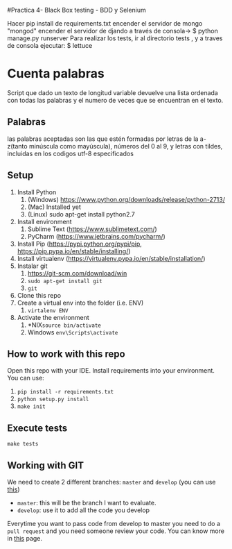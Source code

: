 #Practica 4- Black Box testing - BDD y Selenium

Hacer pip install de requirements.txt
encender el servidor de mongo "mongod"
encender el servidor de djando a través de consola-> $ python manage.py runserver
Para realizar los tests, ir al directorio tests , y a traves de consola ejecutar: $ lettuce


# Cuenta palabras

Script que dado un texto de longitud variable devuelve una lista ordenada con todas las palabras y el numero de veces
que se encuentran en el texto.

## Palabras
las palabras aceptadas son las que estén formadas por letras de la a-z(tanto minúscula como mayúscula), números del 0 al 9,
y letras con tildes, incluidas en los codigos utf-8 especificados
## Setup

1. Install Python
    1. (Windows) https://www.python.org/downloads/release/python-2713/
    2. (Mac) Installed yet
    3. (Linux) sudo apt-get install python2.7
2. Install environment
    1. Sublime Text (https://www.sublimetext.com/)
    2. PyCharm (https://www.jetbrains.com/pycharm/)
3. Install Pip (https://pypi.python.org/pypi/pip, https://pip.pypa.io/en/stable/installing/)
4. Install virtualenv (https://virtualenv.pypa.io/en/stable/installation/)
5. Instalar git
    1. https://git-scm.com/download/win
    2. `sudo apt-get install git`
    3. `git`
6. Clone this repo
7. Create a virtual env into the folder (i.e. ENV)
    1. `virtalenv ENV`
8. Activate the environment
    1. *NIX`source bin/activate`
    2. Windows `env\Scripts\activate`

## How to work with this repo

Open this repo with your IDE. Install requirements into your environment. You can use: 
1. `pip install -r requirements.txt`
2. `python setup.py install`
3. `make init`
  
## Execute tests
`make tests`

## Working with GIT
We need to create 2 different branches: `master` and `develop` (you can use [this](https://github.com/Kunena/Kunena-Forum/wiki/Create-a-new-branch-with-git-and-manage-branches))
- `master`: this will be the branch I want to evaluate.
- `develop`: use it to add all the code you develop

Everytime you want to pass code from develop to master you need to do a `pull request` and you need someone review your code. You can know more in [this](https://help.github.com/articles/about-pull-requests/) page.
